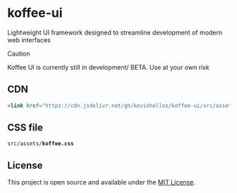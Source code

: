 # koffee-ui
Lightweight UI framework designed to streamline development of modern web interfaces

> [!CAUTION]
> Koffee UI is currently still in development/ BETA. Use at your own risk

## CDN
```html
<link href="https://cdn.jsdelivr.net/gh/kevinhellos/koffee-ui/src/assets/koffee.css" rel="stylesheet"/>
```

## CSS file
<code>src/assets/<b>koffee.css</b></code>

## License
This project is open source and available under the [MIT License](LICENSE).